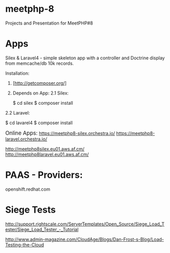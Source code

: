 meetphp-8
=========

Projects and Presentation for MeetPHP#8


Apps
===========

Silex & Laravel4 - simple skeleton app with a controller and Doctrine display from memcache/db 10k records.


Installation:

1. [http://getcomposer.org/]

2. Depends on App:
  2.1 Silex:
    
    $ cd silex
    $ composer install


  2.2 Laravel:
   
   $ cd lavarel4
   $ composer install



<big>Online Apps:
</big>
https://meetphp8-silex.orchestra.io/
https://meetphp8-laravel.orchestra.io/

http://meetphp8silex.eu01.aws.af.cm/
http://meetphp8laravel.eu01.aws.af.cm/




PAAS - Providers:
===========

openshift.redhat.com



Siege Tests
============

http://support.rightscale.com/ServerTemplates/Open_Source/Siege_Load_Tester/Siege_Load_Tester_-_Tutorial

http://www.admin-magazine.com/CloudAge/Blogs/Dan-Frost-s-Blog/Load-Testing-the-Cloud


